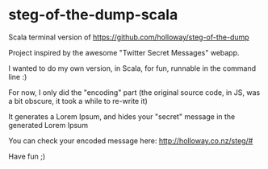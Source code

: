 # steg-of-the-dump-scala
Scala terminal version of https://github.com/holloway/steg-of-the-dump

Project inspired by the awesome "Twitter Secret Messages" webapp.

I wanted to do my own version, in Scala, for fun, runnable in the command line :)

For now, I only did the "encoding" part (the original source code, in JS, was a bit obscure, it took a while to re-write it)

It generates a Lorem Ipsum, and hides your "secret" message in the generated Lorem Ipsum

You can check your encoded message here: http://holloway.co.nz/steg/#

Have fun ;)
